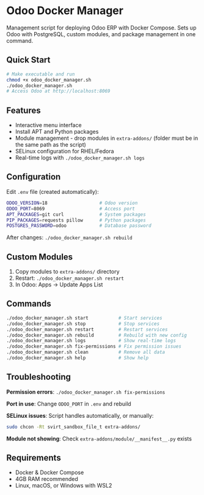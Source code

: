 # Odoo Docker Manager

Management script for deploying Odoo ERP with Docker Compose. Sets up Odoo with PostgreSQL, custom modules, and package management in one command.

## Quick Start

```bash
# Make executable and run
chmod +x odoo_docker_manager.sh
./odoo_docker_manager.sh
# Access Odoo at http://localhost:8069
```

## Features

- Interactive menu interface
- Install APT and Python packages
- Module management - drop modules in `extra-addons/` (folder must be in the same path as the script)
- SELinux configuration for RHEL/Fedora
- Real-time logs with `./odoo_docker_manager.sh logs`

## Configuration

Edit `.env` file (created automatically):

```bash
ODOO_VERSION=18                   # Odoo version
ODOO_PORT=8069                    # Access port
APT_PACKAGES=git curl             # System packages
PIP_PACKAGES=requests pillow      # Python packages
POSTGRES_PASSWORD=odoo            # Database password
```

After changes: `./odoo_docker_manager.sh rebuild`

## Custom Modules

1. Copy modules to `extra-addons/` directory
2. Restart: `./odoo_docker_manager.sh restart`
3. In Odoo: Apps → Update Apps List

## Commands

```bash
./odoo_docker_manager.sh start           # Start services
./odoo_docker_manager.sh stop            # Stop services
./odoo_docker_manager.sh restart         # Restart services
./odoo_docker_manager.sh rebuild         # Rebuild with new config
./odoo_docker_manager.sh logs            # Show real-time logs
./odoo_docker_manager.sh fix-permissions # Fix permission issues
./odoo_docker_manager.sh clean           # Remove all data
./odoo_docker_manager.sh help            # Show help
```

## Troubleshooting

**Permission errors**: `./odoo_docker_manager.sh fix-permissions`

**Port in use**: Change `ODOO_PORT` in `.env` and rebuild

**SELinux issues**: Script handles automatically, or manually:
```bash
sudo chcon -Rt svirt_sandbox_file_t extra-addons/
```

**Module not showing**: Check `extra-addons/module/__manifest__.py` exists

## Requirements

- Docker & Docker Compose
- 4GB RAM recommended
- Linux, macOS, or Windows with WSL2
